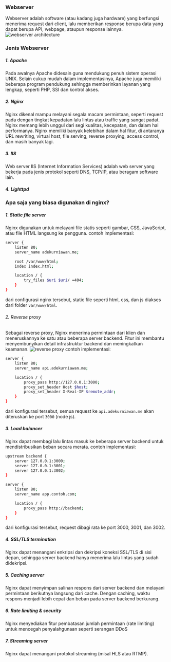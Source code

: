 ### Webserver
Webserver adalah software (atau kadang juga hardware) yang berfungsi menerima request dari client, lalu memberikan response berupa data yang dapat berupa API, webpage, ataupun response lainnya.
![webserver architecture](https://i.imgur.com/ry9jLBg_d.webp?maxwidth=1520&fidelity=grand)

### Jenis Webserver
##### 1. Apache
Pada awalnya Apache didesain guna mendukung penuh sistem operasi UNIX. Selain cukup mudah dalam implementasinya, Apache juga memiliki beberapa program pendukung sehingga memberinkan layanan yang lengkap, seperti PHP, SSI dan kontrol akses. 
##### 2. Nginx
Nginx dikenal mampu melayani segala macam permintaan, seperti request pada dengan tingkat kepadatan lalu lintas atau traffic yang sangat padat. Nginx memang lebih unggul dari segi kualitas, kecepatan, dan dalam hal performanya.
Nginx memiliki banyak kelebihan dalam hal fitur, di antaranya URL rewriting, virtual host, file serving, reverse proxying, access control, dan masih banyak lagi.
##### 3. IIS
Web server IIS (Internet Information Services) adalah web server yang bekerja pada jenis protokol seperti DNS, TCP/IP, atau beragam software lain.
##### 4. Lighttpd

### Apa saja yang biasa digunakan di nginx?
##### 1. Static file server
Nginx digunakan untuk melayani file statis seperti gambar, CSS, JavaScript, atau file HTML langsung ke pengguna.
contoh implementasi:
```sh
server {
    listen 80;
    server_name adekurniawan.me;

    root /var/www/html;
    index index.html;

    location / {
        try_files $uri $uri/ =404;
    }
}
```
dari configurasi nginx tersebut, static file seperti html, css, dan js diakses dari folder `var/www/html`.

###### 2. Reverse proxy
Sebagai reverse proxy, Nginx menerima permintaan dari klien dan meneruskannya ke satu atau beberapa server backend. Fitur ini membantu menyembunyikan detail infrastruktur backend dan meningkatkan keamanan.
![reverse proxy](https://cf-assets.www.cloudflare.com/slt3lc6tev37/3msJRtqxDysQslvrKvEf8x/f7f54c9a2cad3e4586f58e8e0e305389/reverse_proxy_flow.png)
contoh implementasi:
```sh
server {
    listen 80;
    server_name api.adekurniawan.me;

    location / {
        proxy_pass http://127.0.0.1:3000;
        proxy_set_header Host $host;
        proxy_set_header X-Real-IP $remote_addr;
    }
}
```
dari konfigurasi tersebut, semua request ke `api.adekurniawan.me` akan diteruskan ke port `3000` (node js).
##### 3. Load balancer
Nginx dapat membagi lalu lintas masuk ke beberapa server backend untuk mendistribusikan beban secara merata.
contoh implementasi:
```sh
upstream backend {
    server 127.0.0.1:3000;
    server 127.0.0.1:3001;
    server 127.0.0.1:3002;
}

server {
    listen 80;
    server_name app.contoh.com;

    location / {
        proxy_pass http://backend;
    }
}
```
dari konfigurasi tersebut, request dibagi rata ke port 3000, 3001, dan 3002.
##### 4. SSL/TLS termination
Nginx dapat menangani enkripsi dan dekripsi koneksi SSL/TLS di sisi depan, sehingga server backend hanya menerima lalu lintas yang sudah didekripsi.

##### 5. Caching server
Nginx dapat menyimpan salinan respons dari server backend dan melayani permintaan berikutnya langsung dari cache. Dengan caching, waktu respons menjadi lebih cepat dan beban pada server backend berkurang.

##### 6. Rate limiting & security
Nginx menyediakan fitur pembatasan jumlah permintaan (rate limiting) untuk mencegah penyalahgunaan seperti serangan DDoS

##### 7. Streaming server
Nginx dapat menangani protokol streaming (misal HLS atau RTMP).
